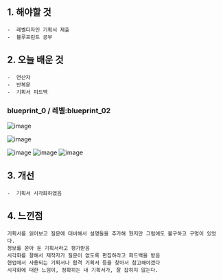## 1. 해야할 것
```
-  레벨디자인 기획서 제출
-  블루프린트 공부
```

## 2. 오늘 배운 것
```
-  연산자
-  반복문
-  기획서 피드백
```
### blueprint_0 / 레벨:blueprint_02 

![image](https://github.com/JM94Ent/TIL-WIL/assets/143363550/07740818-87b0-49d0-b301-2bb5d99727c1)

![image](https://github.com/JM94Ent/TIL-WIL/assets/143363550/27e1df4c-7b4b-47f7-b6a6-7fc2ed6ec3b3)

![image](https://github.com/JM94Ent/TIL-WIL/assets/143363550/cc5212f2-d07a-4b2b-8052-bd21f8976d48)
![image](https://github.com/JM94Ent/TIL-WIL/assets/143363550/341e2108-4f96-4a3e-95f0-2e2901a7985b)
![image](https://github.com/JM94Ent/TIL-WIL/assets/143363550/0171215f-2de0-4f12-900b-0bd798fcd8e3)


## 3. 개선
```
-  기획서 시각화하였음
```



## 4. 느낀점
```
기획서를 읽어보고 질문에 대비해서 설명들을 추가해 뒀지만 그럼에도 불구하고 구멍이 있었다.
정보를 쏟아 둔 기획서라고 평가받음
시각화를 잘해서 제작자가 질문이 없도록 편집하라고 피드백을 받음
현업에서 사용되는 기획서나 합격 기획서 등을 찾아서 참고해야겠다
시각화에 대한 느낌이, 정확히는 내 기획서가, 잘 잡히지 않는다.
```
